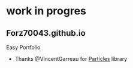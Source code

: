 # work in progres


## Forz70043.github.io
Easy Portfolio





- Thanks @VincentGarreau for [Particles](https://github.com/VincentGarreau/particles.js) library


